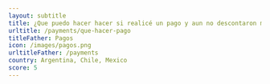 ```yaml
---
layout: subtitle
title: ¿Que puedo hacer hacer si realicé un pago y aun no descontaron mi deuda?
urltitle: /payments/que-hacer-pago
titleFather: Pagos
icon: /images/pagos.png
urltitleFather: /payments
country: Argentina, Chile, Mexico
score: 5
---
```

